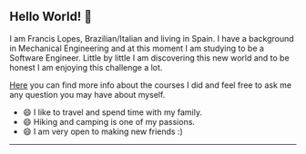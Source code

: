 ## Hello World! 👋

I am Francis Lopes, Brazilian/Italian and living in Spain. I have a background in Mechanical Engineering and at this moment I am studying to be a Software Engineer. Little by little I am discovering this new world and to be honest I am enjoying this challenge a lot.

[Here]() you can find more info about the courses I did and feel free to ask me any question you may have about myself. 

- 😄 I like to travel and spend time with my family.
- 😄 Hiking and camping is one of my passions.
- 😄 I am very open to making new friends :)

***
